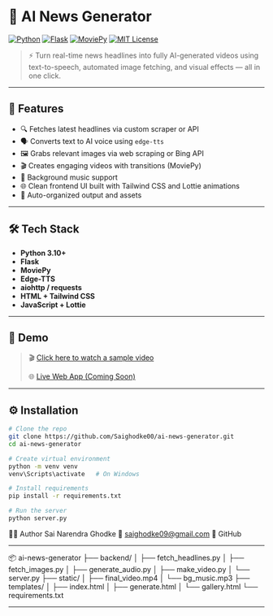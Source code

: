 # 🎥 AI News Generator

[![Python](https://img.shields.io/badge/Python-3.10-blue?logo=python)](https://www.python.org/)
[![Flask](https://img.shields.io/badge/Flask-WebApp-000000?logo=flask)](https://flask.palletsprojects.com/)
[![MoviePy](https://img.shields.io/badge/MoviePy-VideoEditing-orange?logo=video)](https://zulko.github.io/moviepy/)
[![MIT License](https://img.shields.io/badge/License-MIT-green.svg)](LICENSE)

> ⚡ Turn real-time news headlines into fully AI-generated videos using text-to-speech, automated image fetching, and visual effects — all in one click.

---

## 🚀 Features

- 🔍 Fetches latest headlines via custom scraper or API
- 🗣️ Converts text to AI voice using `edge-tts`
- 🖼️ Grabs relevant images via web scraping or Bing API
- 🎬 Creates engaging videos with transitions (MoviePy)
- 🎵 Background music support
- 🌐 Clean frontend UI built with Tailwind CSS and Lottie animations
- 📁 Auto-organized output and assets

---

## 🛠️ Tech Stack

- **Python 3.10+**
- **Flask**
- **MoviePy**
- **Edge-TTS**
- **aiohttp / requests**
- **HTML + Tailwind CSS**
- **JavaScript + Lottie**

---

## 🧪 Demo

> 🎬 [Click here to watch a sample video](#) <!-- replace with your YouTube link or hosted video -->
>  
> 🌐 [Live Web App (Coming Soon)](https://saighodke00.github.io/ai-news-generator)

---

## ⚙️ Installation

```bash
# Clone the repo
git clone https://github.com/Saighodke00/ai-news-generator.git
cd ai-news-generator

# Create virtual environment
python -m venv venv
venv\Scripts\activate   # On Windows

# Install requirements
pip install -r requirements.txt

# Run the server
python server.py
```

🧑‍💻 Author
Sai Narendra Ghodke
📧 saighodke09@gmail.com
🔗 GitHub

----
📦 ai-news-generator
├── backend/
│   ├── fetch_headlines.py
│   ├── fetch_images.py
│   ├── generate_audio.py
│   ├── make_video.py
│   └── server.py
├── static/
│   ├── final_video.mp4
│   └── bg_music.mp3
├── templates/
│   ├── index.html
│   ├── generate.html
│   └── gallery.html
└── requirements.txt

---


